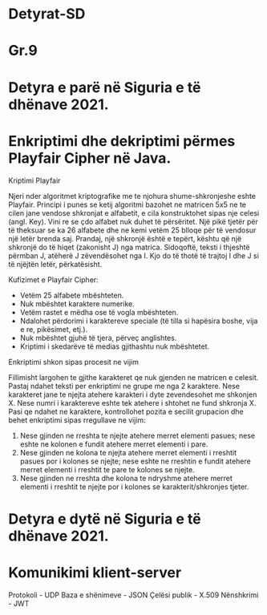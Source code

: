# Detyrat-SD 

# Gr.9


# Detyra e parë në Siguria e të dhënave 2021.

# Enkriptimi dhe dekriptimi përmes Playfair Cipher në Java.

Kriptimi Playfair

Njeri nder algoritmet kriptografike me te njohura shume-shkronjeshe eshte Playfair. Principi i punes se ketij algoritmi bazohet ne matricen 5x5 ne te cilen jane vendose shkronjat e alfabetit, e cila konstruktohet sipas nje celesi (angl. Key). 
Vini re se çdo alfabet nuk duhet të përsëritet. Një pikë tjetër për të theksuar se ka 26 alfabete dhe ne kemi vetëm 25 blloqe për të vendosur një letër brenda saj.
Prandaj, një shkronjë është e tepërt, kështu që një shkronjë do të hiqet (zakonisht J) nga matrica. Sidoqoftë, teksti i thjeshtë përmban J, atëherë J zëvendësohet nga I.
Kjo do të thotë të trajtoj I dhe J si të njëjtën letër, përkatësisht.

Kufizimet e  Playfair Cipher:

- Vetëm 25 alfabete mbështeten.
- Nuk mbështet karaktere numerike.
- Vetëm rastet e mëdha ose të vogla mbështeten.
- Ndalohet përdorimi i karaktereve speciale (të tilla si hapësira boshe, vija e re, pikësimet, etj.).
- Nuk mbështet gjuhë të tjera, përveç anglishtes.
- Kriptimi i skedarëve të medias gjithashtu nuk mbështetet.


Enkriptimi shkon sipas procesit ne vijim

Fillimisht largohen te gjithe karakteret qe nuk gjenden ne matricen e celesit. Pastaj ndahet teksti per enkriptimi ne grupe me nga 2 karaktere. Nese karakteret jane te njejta atehere karakteri i dyte zevendesohet me shkonjen X. Nese numri i karaktereve eshte tek atehere i shtohet ne fund shkronja X. Pasi qe ndahet ne karaktere, kontrollohet pozita e secilit grupacion dhe behet enkriptimi sipas rregullave ne vijim:
1.	Nese gjinden ne rreshta te njejte atehere merret elementi pasues; nese eshte ne kolonen e fundit atehere merret elementi i pare.
2.	Nese gjinden ne kolona te njejta atehere merret elementi i rreshtit pasues por i kolones se njejte; nese eshte ne rreshtin e fundit atehere merret elementi i rreshtit te pare te kolones se njejte.
3.	Nese gjinden ne rreshta dhe kolona te ndryshme atehere merret elementi i rreshtit te njejte por i kolones se karakterit/shkronjes tjeter.



# Detyra e dytë në Siguria e të dhënave 2021.

# Komunikimi klient-server

Protokoli - UDP
Baza e shënimeve - JSON
Çelësi publik - X.509
Nënshkrimi - JWT
